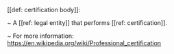 [[def: certification body]]:

~ A [[ref: legal entity]] that performs [[ref: certification]].

~ For more information: <https://en.wikipedia.org/wiki/Professional_certification>

